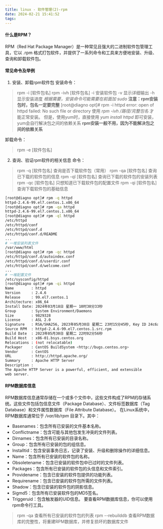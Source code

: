 ```yaml
---
title: linux - 软件管理(2)-rpm
date: 2024-02-21 15:41:52
tags:
---
```


#### 什么是RPM？

RPM（Red Hat Package Manager）是一种常见且强大的二进制软件包管理工具，它以 .rpm 格式打包软件，并提供了一系列命令和工具来方便地安装、升级、查询和卸载软件包。

#### 常见命令及举例
1. 安装、卸载rpm软件包
安装命令：
> rpm -i [软件包名]
> rpm -ivh [软件包名]
-i 安装软件包
-v 显示详细输出
-h 显示安装进度
*根据需要，安装命令可能需要在前面加 sudo*
**注意：rpm安装包时，包名一定要完整**
[root@diagno opt]# rpm -i httpd
error: open of httpd failed: No such file or directory
使用 *rpm -ivh /路径/完整包名* 才能正常安装。
但是，使用yum时，直接使用 *yum install httpd* 即可安装，yum会自行解决包之间的依赖关系
**rpm安装一般不用，因为不能解决包之间的依赖关系**

卸载命令：
> rpm -e [软件包名]


2. 查询、验证rpm软件的相关信息
命令：
> rpm -q  [软件包名]	查询是否下载软件包（常用）
> rpm -qa [软件包名]	查询已下载的软件包的信息
> rpm -ql  [软件包名]	查询已下载的软件包的安装列表
> rpm -qc  [软件包名]	只想知道已下载软件包的配置文件
> rpm -qi  [软件包名]	查询下载软件包的基础信息

```sh
[root@diagno opt]# rpm -q httpd
httpd-2.4.6-99.el7.centos.1.x86_64
[root@diagno opt]# rpm -qa httpd
httpd-2.4.6-99.el7.centos.1.x86_64
[root@diagno opt]# rpm -ql httpd
/etc/httpd
/etc/httpd/conf
/etc/httpd/conf.d
/etc/httpd/conf.d/README
...
# 一堆安装列表文件
/var/www/html
[root@diagno opt]# rpm -qc httpd
/etc/httpd/conf.d/autoindex.conf
/etc/httpd/conf.d/userdir.conf
/etc/httpd/conf.d/welcome.conf
...
# 一堆配置文件
/etc/sysconfig/httpd
[root@diagno opt]# rpm -qi httpd
Name        : httpd
Version     : 2.4.6
Release     : 99.el7.centos.1
Architecture: x86_64
Install Date: 2024年03月18日 星期一 10时30分33秒
Group       : System Environment/Daemons
Size        : 9829328
License     : ASL 2.0
Signature   : RSA/SHA256, 2023年05月30日 星期二 23时15分45秒, Key ID 24c6a8a7f4a80eb5
Source RPM  : httpd-2.4.6-99.el7.centos.1.src.rpm
Build Date  : 2023年05月30日 星期二 22时02分56秒
Build Host  : x86-01.bsys.centos.org
Relocations : (not relocatable)
Packager    : CentOS BuildSystem <http://bugs.centos.org>
Vendor      : CentOS
URL         : http://httpd.apache.org/
Summary     : Apache HTTP Server
Description :
The Apache HTTP Server is a powerful, efficient, and extensible
web server.
```

#### RPM数据库信息
RPM数据库信息通常存储在一个或多个文件中，这些文件构成了RPM的存储系统。这些文件包括包信息文件（Package Database）、文件标签数据库（Tag Database）和文件属性数据库（File Attribute Database）。
在Linux系统中，RPM数据库通常位于 */var/lib/rpm* 目录下。其中：
- Basenames：包含所有已安装的文件基本名称。
- Conflictname：包含可能与其他包发生冲突的文件列表。
- Dirnames：包含所有已安装的目录名称。
- Group：包含所有已安装的包的组信息。
- Installtid：包含安装事务日志，记录了安装、升级和删除操作的详细信息。
- Name：包含所有已安装的软件包的名称。
- Obsoletename：包含已安装的软件包中已过时的文件列表。
- Packages：包含所有已安装的软件包的头信息和文件索引。
- Providename：包含已安装的软件包提供的功能列表。
- Requirename：包含已安装的软件包所需的文件列表。
- Shadow：包含已安装的软件包的阴影信息。
- Sigmd5：包含所有已安装软件包的MD5签名。
- Triggeruid：包含触发器的UID信息。
要查看RPM数据库信息，你可以使用rpm命令行工具。

> rpm -qa  查看所有已安装的软件包的列表
> rpm --rebuilddb  查看RPM数据库的完整性，将重建RPM数据库，并修复损坏的数据库文件

